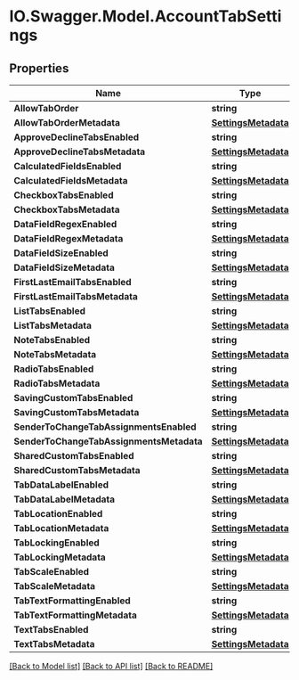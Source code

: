 # IO.Swagger.Model.AccountTabSettings
## Properties

Name | Type | Description | Notes
------------ | ------------- | ------------- | -------------
**AllowTabOrder** | **string** |  | [optional] 
**AllowTabOrderMetadata** | [**SettingsMetadata**](SettingsMetadata.md) |  | [optional] 
**ApproveDeclineTabsEnabled** | **string** |  | [optional] 
**ApproveDeclineTabsMetadata** | [**SettingsMetadata**](SettingsMetadata.md) |  | [optional] 
**CalculatedFieldsEnabled** | **string** |  | [optional] 
**CalculatedFieldsMetadata** | [**SettingsMetadata**](SettingsMetadata.md) |  | [optional] 
**CheckboxTabsEnabled** | **string** |  | [optional] 
**CheckboxTabsMetadata** | [**SettingsMetadata**](SettingsMetadata.md) |  | [optional] 
**DataFieldRegexEnabled** | **string** |  | [optional] 
**DataFieldRegexMetadata** | [**SettingsMetadata**](SettingsMetadata.md) |  | [optional] 
**DataFieldSizeEnabled** | **string** |  | [optional] 
**DataFieldSizeMetadata** | [**SettingsMetadata**](SettingsMetadata.md) |  | [optional] 
**FirstLastEmailTabsEnabled** | **string** |  | [optional] 
**FirstLastEmailTabsMetadata** | [**SettingsMetadata**](SettingsMetadata.md) |  | [optional] 
**ListTabsEnabled** | **string** |  | [optional] 
**ListTabsMetadata** | [**SettingsMetadata**](SettingsMetadata.md) |  | [optional] 
**NoteTabsEnabled** | **string** |  | [optional] 
**NoteTabsMetadata** | [**SettingsMetadata**](SettingsMetadata.md) |  | [optional] 
**RadioTabsEnabled** | **string** |  | [optional] 
**RadioTabsMetadata** | [**SettingsMetadata**](SettingsMetadata.md) |  | [optional] 
**SavingCustomTabsEnabled** | **string** |  | [optional] 
**SavingCustomTabsMetadata** | [**SettingsMetadata**](SettingsMetadata.md) |  | [optional] 
**SenderToChangeTabAssignmentsEnabled** | **string** |  | [optional] 
**SenderToChangeTabAssignmentsMetadata** | [**SettingsMetadata**](SettingsMetadata.md) |  | [optional] 
**SharedCustomTabsEnabled** | **string** |  | [optional] 
**SharedCustomTabsMetadata** | [**SettingsMetadata**](SettingsMetadata.md) |  | [optional] 
**TabDataLabelEnabled** | **string** |  | [optional] 
**TabDataLabelMetadata** | [**SettingsMetadata**](SettingsMetadata.md) |  | [optional] 
**TabLocationEnabled** | **string** |  | [optional] 
**TabLocationMetadata** | [**SettingsMetadata**](SettingsMetadata.md) |  | [optional] 
**TabLockingEnabled** | **string** |  | [optional] 
**TabLockingMetadata** | [**SettingsMetadata**](SettingsMetadata.md) |  | [optional] 
**TabScaleEnabled** | **string** |  | [optional] 
**TabScaleMetadata** | [**SettingsMetadata**](SettingsMetadata.md) |  | [optional] 
**TabTextFormattingEnabled** | **string** |  | [optional] 
**TabTextFormattingMetadata** | [**SettingsMetadata**](SettingsMetadata.md) |  | [optional] 
**TextTabsEnabled** | **string** |  | [optional] 
**TextTabsMetadata** | [**SettingsMetadata**](SettingsMetadata.md) |  | [optional] 

[[Back to Model list]](../README.md#documentation-for-models) [[Back to API list]](../README.md#documentation-for-api-endpoints) [[Back to README]](../README.md)


